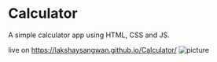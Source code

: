 # Calculator
A simple calculator app using HTML, CSS and JS.


live on https://lakshaysangwan.github.io/Calculator/
![picture](https://imgur.com/a/qZK1Fb9)
